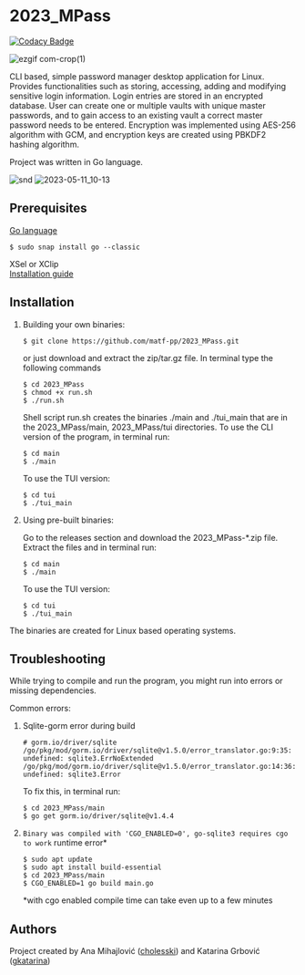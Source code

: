 # 2023_MPass

[![Codacy Badge](https://app.codacy.com/project/badge/Grade/13da5432f0824aa984b9550909697435)](https://app.codacy.com/gh/matf-pp/2023_MPass/dashboard?utm_source=gh&utm_medium=referral&utm_content=&utm_campaign=Badge_grade)

![ezgif com-crop(1)](https://github.com/matf-pp/2023_MPass/assets/57573974/ac76380a-a698-44c7-9b67-0a35e5552819)

CLI based, simple password manager desktop application for Linux. Provides functionalities such as storing, accessing, adding and modifying sensitive login information. Login entries are stored in an encrypted database. User can create one or multiple vaults with unique master passwords, and to gain access to an existing vault a correct master password needs to be entered. Encryption was implemented using AES-256 algorithm with GCM, and encryption keys are created using PBKDF2 hashing algorithm. 

Project was written in Go language.

![snd](https://github.com/matf-pp/2023_MPass/assets/57573974/2ee79217-3031-453c-a0de-4fa370c996f0)
![2023-05-11_10-13](https://github.com/matf-pp/2023_MPass/assets/57573974/8889ae4f-57d6-43d3-9872-845137d28525)




## Prerequisites
[Go language](https://go.dev/dl/)
```
$ sudo snap install go --classic
```
  
XSel or XClip\
[Installation guide](https://ostechnix.com/access-clipboard-contents-using-xclip-and-xsel-in-linux/)
## Installation
1. Building your own binaries: 
    ```
    $ git clone https://github.com/matf-pp/2023_MPass.git
    ```
    or just download and extract the zip/tar.gz file.
    In terminal type the following commands
    
    ```
    $ cd 2023_MPass
    $ chmod +x run.sh
    $ ./run.sh
    ```
    Shell script run.sh creates the binaries ./main and ./tui_main that are in the 2023_MPass/main, 2023_MPass/tui directories. To use the CLI version of the program, in terminal run:
    ```
    $ cd main
    $ ./main 
    ```
    To use the TUI version:
    ```
    $ cd tui
    $ ./tui_main
    ```
2. Using pre-built binaries: 

    Go to the releases section and download the 2023_MPass-*.zip file. Extract the files and in terminal run:
     ```
    $ cd main
    $ ./main 
    ```
    To use the TUI version:
    ```
    $ cd tui
    $ ./tui_main
    ```
The binaries are created for Linux based operating systems. 

## Troubleshooting 

While trying to compile and run the program, you might run into errors or missing dependencies.

Common errors:

1. Sqlite-gorm error during build 
   

    ```
    # gorm.io/driver/sqlite
    /go/pkg/mod/gorm.io/driver/sqlite@v1.5.0/error_translator.go:9:35: undefined: sqlite3.ErrNoExtended
    /go/pkg/mod/gorm.io/driver/sqlite@v1.5.0/error_translator.go:14:36: undefined: sqlite3.Error
    ```
    To fix this, in terminal run:
    
    ```
    $ cd 2023_MPass/main
    $ go get gorm.io/driver/sqlite@v1.4.4
    ```
2. `Binary was compiled with 'CGO_ENABLED=0', go-sqlite3 requires cgo to work` runtime error*
    ```
    $ sudo apt update
    $ sudo apt install build-essential
    $ cd 2023_MPass/main
    $ CGO_ENABLED=1 go build main.go
    ```
    *with cgo enabled compile time can take even up to a few minutes
    
## Authors
Project created by
Ana Mihajlović ([cholesski](https://github.com/cholesski)) and 
Katarina Grbović ([gkatarina](https://github.com/gkatarina))
